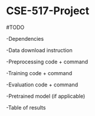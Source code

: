 # CSE-517-Project

#TODO

 -Dependencies
 
 -Data download instruction
 
 -Preprocessing code + command
 
 -Training code + command
 
 -Evaluation code + command
 
 -Pretrained model (if applicable)
 
 -Table of results
